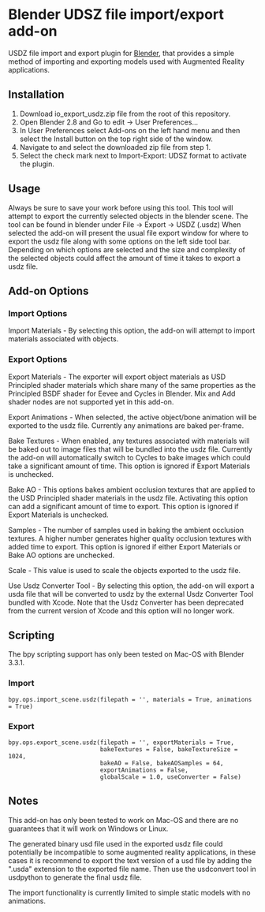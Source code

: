 # Blender UDSZ file import/export add-on

USDZ file import and export plugin for [Blender](https://www.blender.org), that provides a simple method of importing and exporting models used with Augmented Reality applications.


## Installation

1. Download io_export_usdz.zip file from the root of this repository.
2. Open Blender 2.8  and Go to edit -> User Preferences...
3. In User Preferences select Add-ons on the left hand menu and then select the Install button on the top right side of the window.
4. Navigate to and select the downloaded zip file from step 1.
5. Select the check mark next to Import-Export: UDSZ format to activate the plugin.


## Usage

Always be sure to save your work before using this tool.
This tool will attempt to export the currently selected objects in the blender scene. 
The tool can be found in blender under File -> Export -> USDZ (.usdz)
When selected the add-on will present the usual file export window for where to export the  usdz file along with some options on the left side tool bar.
Depending on which options are selected and the size and complexity of the selected objects could affect the amount of time it takes to export a usdz file.


## Add-on Options

### Import Options

Import Materials - By selecting this option, the add-on will attempt to import materials associated with objects.

### Export Options

Export Materials - The exporter will export object materials as USD Principled shader materials which share many of the same properties as the Principled BSDF shader for Eevee and Cycles in Blender. Mix and Add shader nodes are not supported yet in this add-on.

Export Animations - When selected, the active object/bone animation will be exported to the usdz file. Currently any animations are baked per-frame.

Bake Textures - When enabled, any textures associated with materials will be baked out to image files that will be bundled into the usdz file. Currently the add-on will automatically switch to Cycles to bake images which could take a significant amount of time. This option is ignored if Export Materials is unchecked.

Bake AO - This options bakes ambient occlusion textures that are applied to the USD Principled shader materials in the usdz file. Activating this option can add a significant amount of time to export. This option is ignored if Export Materials is unchecked.

Samples - The number of samples used in baking the ambient occlusion textures. A higher number generates higher quality occlusion textures with added time to export. This option is ignored if either Export Materials or Bake AO options are unchecked.

Scale - This value is used to scale the objects exported to the usdz file.

Use Usdz Converter Tool - By selecting this option, the add-on will export a usda file that will be converted to usdz by the external Usdz Converter Tool bundled with Xcode. Note that the Usdz Converter has been deprecated from the current version of Xcode and this option will no longer work.

## Scripting

The bpy scripting support has only been tested on Mac-OS with Blender 3.3.1.

### Import

```
bpy.ops.import_scene.usdz(filepath = '', materials = True, animations = True)
```

### Export

```
bpy.ops.export_scene.usdz(filepath = '', exportMaterials = True,
                          bakeTextures = False, bakeTextureSize = 1024,
                          bakeAO = False, bakeAOSamples = 64,
                          exportAnimations = False,
                          globalScale = 1.0, useConverter = False)
```

## Notes

This add-on has only been tested to work on Mac-OS and there are no guarantees that it will work on Windows or Linux.

The generated binary usd file used in the exported usdz file could potentially be incompatible to some augmented reality applications, in these cases it is recommend to export the text version of a usd file by adding the ".usda" extension to the exported file name. Then use the usdconvert tool in usdpython to generate the final usdz file.

The import functionality is currently limited to simple static models with no animations.

